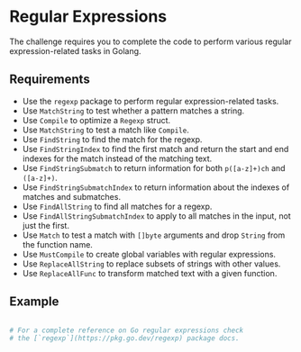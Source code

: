# Regular Expressions

The challenge requires you to complete the code to perform various regular expression-related tasks in Golang.

## Requirements

- Use the `regexp` package to perform regular expression-related tasks.
- Use `MatchString` to test whether a pattern matches a string.
- Use `Compile` to optimize a `Regexp` struct.
- Use `MatchString` to test a match like `Compile`.
- Use `FindString` to find the match for the regexp.
- Use `FindStringIndex` to find the first match and return the start and end indexes for the match instead of the matching text.
- Use `FindStringSubmatch` to return information for both `p([a-z]+)ch` and `([a-z]+)`.
- Use `FindStringSubmatchIndex` to return information about the indexes of matches and submatches.
- Use `FindAllString` to find all matches for a regexp.
- Use `FindAllStringSubmatchIndex` to apply to all matches in the input, not just the first.
- Use `Match` to test a match with `[]byte` arguments and drop `String` from the function name.
- Use `MustCompile` to create global variables with regular expressions.
- Use `ReplaceAllString` to replace subsets of strings with other values.
- Use `ReplaceAllFunc` to transform matched text with a given function.

## Example

```sh

# For a complete reference on Go regular expressions check
# the [`regexp`](https://pkg.go.dev/regexp) package docs.
```
